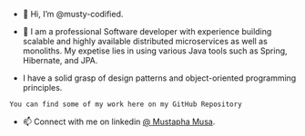 - 👋 Hi, I’m @musty-codified.
- 👀 I am a professional Software developer with experience building scalable and highly available distributed microservices as well as monoliths. My expetise lies in using various 
     Java tools such as Spring, Hibernate, and JPA.

-    I have a solid grasp of design patterns and object-oriented programming principles.

    You can find some of my work here on my GitHub Repository
- 📫 Connect with me on linkedin [@ Mustapha Musa](https://www.linkedin.com/in/mustapha-musa/).



